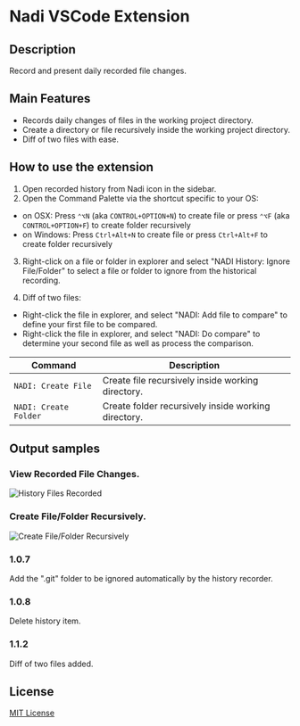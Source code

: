 # Nadi VSCode Extension

## Description
Record and present daily recorded file changes.

## Main Features
- Records daily changes of files in the working project directory.
- Create a directory or file recursively inside the working project directory.
- Diff of two files with ease.


## How to use the extension
1. Open recorded history from Nadi icon in the sidebar.
2. Open the Command Palette via the shortcut specific to your OS:

- on OSX: Press `⌃⌥N` (aka `CONTROL+OPTION+N`) to create file or press `⌃⌥F` (aka `CONTROL+OPTION+F`) to create folder recursively
- on Windows: Press `Ctrl+Alt+N` to create file or press `Ctrl+Alt+F` to create folder recursively

3. Right-click on a file or folder in explorer and select "NADI History: Ignore File/Folder" to select a file or folder to ignore from the historical recording.

4. Diff of two files:
- Right-click the file in explorer, and select "NADI: Add file to compare" to define your first file to be compared.
- Right-click the file in explorer, and select "NADI: Do compare" to determine your second file as well as process the comparison.




Command | Description
--- | ---
```NADI: Create File``` | Create file recursively inside working directory.
```NADI: Create Folder``` | Create folder recursively inside working directory.

## Output samples

### View Recorded File Changes.
![History Files Recorded](media/hist-preview.gif)

### Create File/Folder Recursively.
![Create File/Folder Recursively](media/create-file.gif)

### 1.0.7
Add the ".git" folder to be ignored automatically by the history recorder.

### 1.0.8
Delete history item.

### 1.1.2
Diff of two files added.

## License
[MIT License](LICENSE)